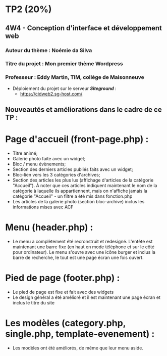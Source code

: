 # TP2 (20%)
## 4W4 - Conception d'interface et développement web
### Auteur du thème : Noémie da Silva
### Titre du projet : Mon premier thème Wordpress
### Professeur : Eddy Martin, TIM, collège de Maisonneuve

- Déploiement du projet sur le serveur **_Siteground_** :
  - https://cidweb2.sg-host.com/

## Nouveautés et améliorations dans le cadre de ce TP :

# Page d'accueil (front-page.php) :
  - Titre animé;
  - Galerie photo faite avec un widget;
  - Bloc / menu évènements;
  - Section des derniers articles publiés faits avec un widget;
  - Bloc-lien vers les 3 catégories d'archives;
  - Section des articles les plus lus (affichage d'articles de la catégorie "Accueil"). 
    À noter que ces articles indiquent maintenant le nom de la catégorie à laquelle ils
    appartiennent, mais on n'affiche jamais la catégorie "Accueil" - un filtre a été mis dans fonction.php
  - Les articles de la galerie photo (section bloc-archive) inclus les informations mises avec ACF
  
# Menu (header.php) :
  - Le menu a complètement été recronstruit et redesigné. L'entête est maintenant une barre fixe
    (en haut en mode téléphone et sur le côté pour ordinateur). Le menu s'ouvre avec une icône burger
    et inclus la barre de recherche, le tout est une page écran une fois ouvert.

# Pied de page (footer.php) :
  - Le pied de page est fixe et fait avec des widgets
  - Le design général a été amélioré et il est maintenant une page écran et inclus le titre du site
  
# Les modèles (category.php, single.php, template-evenement) :
  - Les modèles ont été améliorés, de même que leur menu aside.
  

